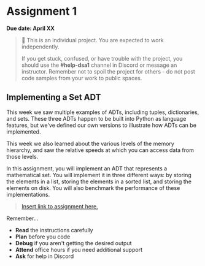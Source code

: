 # Assignment 1

**Due date: April XX**

> 📌 This is an individual project. You are expected to work independently.
>
> If you get stuck, confused, or have trouble with the project, you should use the **#help-dsa1** channel in Discord or message an instructor. Remember not to spoil the project for others - do not post code samples from your work to public spaces.

## Implementing a Set ADT 

This week we saw multiple examples of ADTs, including tuples, dictionaries, and sets. These three ADTs happen to be built into Python as language features, but we've defined our own versions to illustrate how ADTs can be implemented.

This week we also learned about the various levels of the memory hierarchy, and saw the relative speeds at which you can access data from those levels.

In this assignment, you will implement an ADT that represents a mathematical set. You will implement it in three different ways: by storing the elements in a list, storing the elements in a sorted list, and storing the elements on disk. You will also benchmark the performance of these implementations.

> [Insert link to assignment here.](https://github.com/kiboschool/set-adt)

Remember...

- **Read** the instructions carefully 
- **Plan** before you code
- **Debug** if you aren't getting the desired output
- **Attend** office hours if you need additional support
- **Ask** for help in Discord
